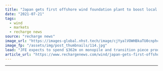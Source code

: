 ```yaml
---
title: "Japan gets first offshore wind foundation plant to boost local content ambitions"
date: "2021-07-21"
tags: 
  - wind
  - markets
  - recharge news
source: "recharge news"
image_url: "https://images-global.nhst.tech/image/cjYyalVOWHBkaTU0cnphcFR4K0tTVEI3MTEwTVlBZ1pmbXc5aXpZQ2xoVT0=/nhst/binary/0c377d205006cebd3b3250f2401436e8"
image_fp: "/assets/img/post_thumbnails/114.jpg"
lead: "JFE expects to spend $362m on monopile and transition piece production with jackets tipped to follow"
article_url: "https://www.rechargenews.com/wind/japan-gets-first-offshore-wind-foundation-plant-to-boost-local-content-ambitions/2-1-1043121"
---
```


---
